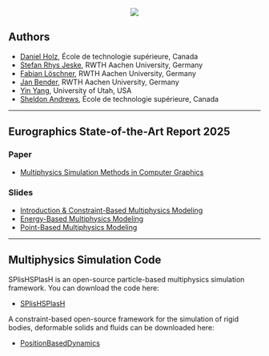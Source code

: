 <p align=center>
 <img src="teaser.jpg">
</p>

## Authors


* [Daniel Holz](https://profs.etsmtl.ca/sandrews/), École de technologie supérieure, Canada
* [Stefan Rhys Jeske](https://www.animation.rwth-aachen.de), RWTH Aachen University, Germany
* [Fabian Löschner](https://www.animation.rwth-aachen.de), RWTH Aachen University, Germany
* [Jan Bender](https://www.animation.rwth-aachen.de), RWTH Aachen University, Germany
* [Yin Yang](https://yangzzzy.github.io/), University of Utah, USA 
* [Sheldon Andrews](https://profs.etsmtl.ca/sandrews/), École de technologie supérieure, Canada


---

## Eurographics State-of-the-Art Report 2025 

### Paper

* [Multiphysics Simulation Methods in Computer Graphics](https://animation.rwth-aachen.de/media/papers/93/2025-CGF-STAR-Multiphysics.pdf)

### Slides

* [Introduction & Constraint-Based Multiphysics Modeling](slides/01_intro_constraint_based.pdf)
* [Energy-Based Multiphysics Modeling](slides/02_energy_based.pdf)
* [Point-Based Multiphysics Modeling](slides/03_point_based.pdf)

---

## Multiphysics Simulation Code

SPlisHSPlasH is an open-source particle-based multiphysics simulation framework. You can download the code here:

* [SPlisHSPlasH](https://splishsplash.physics-simulation.org/)

A constraint-based open-source framework for the simulation of rigid bodies, deformable solids and fluids can be downloaded here: 

* [PositionBasedDynamics](https://github.com/InteractiveComputerGraphics/PositionBasedDynamics)
